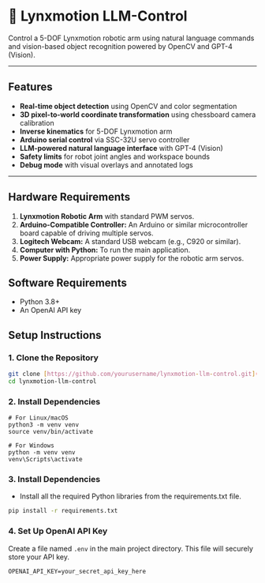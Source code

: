 # 🦾 Lynxmotion LLM-Control

Control a 5-DOF Lynxmotion robotic arm using natural language commands and vision-based object recognition powered by OpenCV and GPT-4 (Vision).

---

## Features

- **Real-time object detection** using OpenCV and color segmentation
- **3D pixel-to-world coordinate transformation** using chessboard camera calibration
- **Inverse kinematics** for 5-DOF Lynxmotion arm
- **Arduino serial control** via SSC-32U servo controller
- **LLM-powered natural language interface** with GPT-4 (Vision)
- **Safety limits** for robot joint angles and workspace bounds
- **Debug mode** with visual overlays and annotated logs

---
## Hardware Requirements

1.  **Lynxmotion Robotic Arm** with standard PWM servos.
2.  **Arduino-Compatible Controller:** An Arduino or similar microcontroller board capable of driving multiple servos.
3.  **Logitech Webcam:** A standard USB webcam (e.g., C920 or similar).
4.  **Computer with Python:** To run the main application.
5.  **Power Supply:** Appropriate power supply for the robotic arm servos.

## Software Requirements

-   Python 3.8+
-   An OpenAI API key

## Setup Instructions

### 1. Clone the Repository

```bash
git clone [https://github.com/yourusername/lynxmotion-llm-control.git](https://github.com/yourusername/lynxmotion-llm-control.git)
cd lynxmotion-llm-control
```
### 2. Install Dependencies

```
# For Linux/macOS
python3 -m venv venv
source venv/bin/activate

# For Windows
python -m venv venv
venv\Scripts\activate

```

### 3. Install Dependencies

-  Install all the required Python libraries from the requirements.txt file.

```bash
pip install -r requirements.txt
```

### 4. Set Up OpenAI API Key

Create a file named ```.env``` in the main project directory. This file will securely store your API key.

```
OPENAI_API_KEY=your_secret_api_key_here
```


